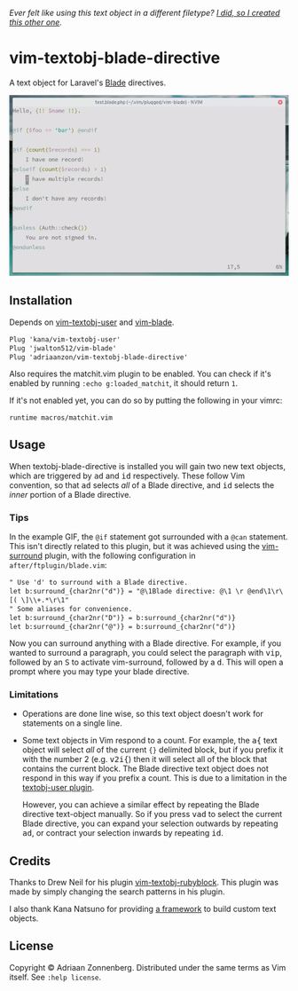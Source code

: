 _Ever felt like using this text object in a different filetype?
[I did, so I created this other one](https://github.com/adriaanzon/vim-textobj-matchit)._

vim-textobj-blade-directive
===========================

A text object for Laravel's [Blade](https://laravel.com/docs/master/blade)
directives.

![Example](https://raw.githubusercontent.com/adriaanzon/assets/master/vim-textobj-blade-directive.gif)

Installation
------------

Depends on [vim-textobj-user](https://github.com/kana/vim-textobj-user) and
[vim-blade](https://github.com/jwalton512/vim-blade).

```vim
Plug 'kana/vim-textobj-user'
Plug 'jwalton512/vim-blade'
Plug 'adriaanzon/vim-textobj-blade-directive'
```

Also requires the matchit.vim plugin to be enabled. You can check if it's
enabled by running `:echo g:loaded_matchit`, it should return `1`.

If it's not enabled yet, you can do so by putting the following in your vimrc:

```vim
runtime macros/matchit.vim
```

Usage
-----

When textobj-blade-directive is installed you will gain two new text objects,
which are triggered by <kbd>a</kbd><kbd>d</kbd> and <kbd>i</kbd><kbd>d</kbd>
respectively. These follow Vim convention, so that <kbd>a</kbd><kbd>d</kbd>
selects _all_ of a Blade directive, and <kbd>i</kbd><kbd>d</kbd> selects the
_inner_ portion of a Blade directive.

### Tips

In the example GIF, the `@if` statement got surrounded with a `@can` statement.
This isn't directly related to this plugin, but it was achieved using the
[vim-surround](https://github.com/tpope/vim-surround) plugin, with the
following configuration in `after/ftplugin/blade.vim`:

```vim
" Use 'd' to surround with a Blade directive.
let b:surround_{char2nr("d")} = "@\1Blade directive: @\1 \r @end\1\r\[( \]\\+.*\r\1"
" Some aliases for convenience.
let b:surround_{char2nr("D")} = b:surround_{char2nr("d")}
let b:surround_{char2nr("@")} = b:surround_{char2nr("d")}
```

Now you can surround anything with a Blade directive. For example, if you
wanted to surround a paragraph, you could select the paragraph with
<kbd>v</kbd><kbd>i</kbd><kbd>p</kbd>, followed by an <kbd>S</kbd> to activate
vim-surround, followed by a <kbd>d</kbd>. This will open a prompt where you may
type your blade directive.

### Limitations

* Operations are done line wise, so this text object doesn't work for
  statements on a single line.

* Some text objects in Vim respond to a count. For example, the
  <kbd>a</kbd><kbd>{</kbd> text object will select _all_ of the current `{}`
  delimited block, but if you prefix it with the number 2 (e.g.
  <kbd>v</kbd><kbd>2</kbd><kbd>i</kbd><kbd>{</kbd>) then it will select all of
  the block that contains the current block. The Blade directive text object
  does not respond in this way if you prefix a count. This is due to a
  limitation in the [textobj-user plugin](https://github.com/kana/vim-textobj-user).

  However, you can achieve a similar effect by repeating the Blade directive
  text-object manually. So if you press <kbd>v</kbd><kbd>a</kbd><kbd>d</kbd> to
  select the current Blade directive, you can expand your selection outwards by
  repeating <kbd>a</kbd><kbd>d</kbd>, or contract your selection inwards by
  repeating <kbd>i</kbd><kbd>d</kbd>.

Credits
-------

Thanks to Drew Neil for his plugin
[vim-textobj-rubyblock](https://github.com/nelstrom/vim-textobj-rubyblock).
This plugin was made by simply changing the search patterns in his plugin.

I also thank Kana Natsuno for providing
[a framework](https://github.com/kana/vim-textobj-user) to build custom text
objects.

License
-------

Copyright © Adriaan Zonnenberg. Distributed under the same terms as Vim itself.
See `:help license`.
